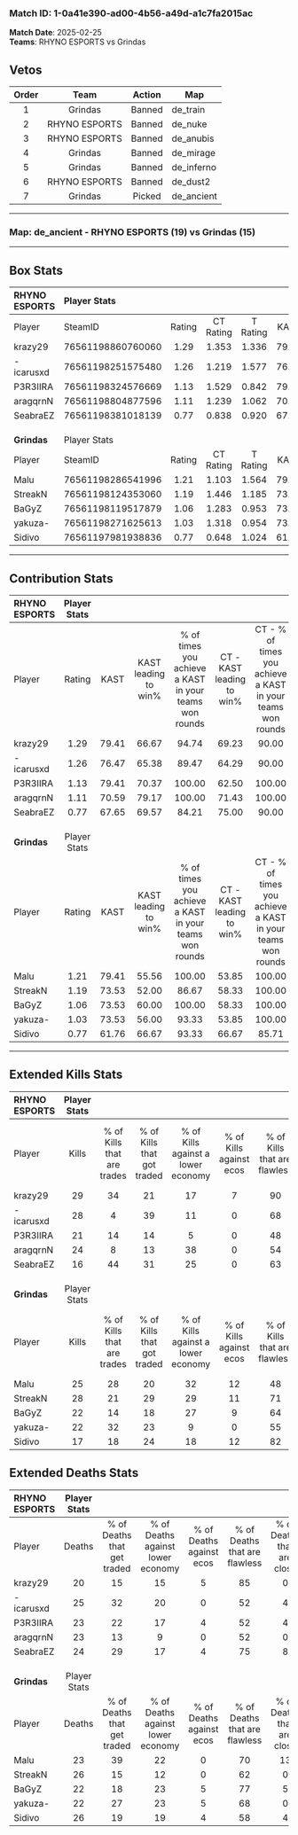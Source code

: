 ### Match ID: 1-0a41e390-ad00-4b56-a49d-a1c7fa2015ac  
**Match Date**: 2025-02-25  
**Teams**: RHYNO ESPORTS vs Grindas  

## Vetos  

| Order | Team | Action | Map |
| :---: | :--: | :----: | --- |
| 1 | Grindas | Banned | de_train |
| 2 | RHYNO ESPORTS | Banned | de_nuke |
| 3 | RHYNO ESPORTS | Banned | de_anubis |
| 4 | Grindas | Banned | de_mirage |
| 5 | Grindas | Banned | de_inferno |
| 6 | RHYNO ESPORTS | Banned | de_dust2 |
| 7 | Grindas | Picked | de_ancient |

---  

### **Map**: de_ancient - RHYNO ESPORTS (19) vs Grindas (15)  
---  

## Box Stats  

| **RHYNO ESPORTS** | Player Stats      |        |           |          |       |      |       |         |        |      |     |
| :- | :- | :-: | :-: | :-: | :-: | :-: | :-: | :-: | :-: | :-: | :-: |
| Player            | SteamID           | Rating | CT Rating | T Rating | KAST  | ADR  | Kills | Assists | Deaths | K/D  | HS% |
| krazy29           | 76561198860760060 |  1.29  |   1.353   |  1.336   | 79.41 | 67.7 |  29   |    4    |   20   | 1.45 | 10  |
| -icarusxd         | 76561198251575480 |  1.26  |   1.219   |  1.577   | 76.47 | 93.1 |  28   |    8    |   25   | 1.12 | 53  |
| P3R3IIRA          | 76561198324576669 |  1.13  |   1.529   |  0.842   | 79.41 | 84.1 |  21   |   15    |   23   | 0.91 | 57  |
| aragqrnN          | 76561198804877596 |  1.11  |   1.239   |  1.062   | 70.59 | 80.0 |  24   |    9    |   23   | 1.04 | 54  |
| SeabraEZ          | 76561198381018139 |  0.77  |   0.838   |  0.920   | 67.65 | 51.1 |  16   |    6    |   24   | 0.67 | 50  |
|                   |                   |        |           |          |       |      |       |         |        |      |     |
|                   |                   |        |           |          |       |      |       |         |        |      |     |
|                   |                   |        |           |          |       |      |       |         |        |      |     |
| **Grindas**       | Player Stats      |        |           |          |       |      |       |         |        |      |     |
| Player            | SteamID           | Rating | CT Rating | T Rating | KAST  | ADR  | Kills | Assists | Deaths | K/D  | HS% |
| Malu              | 76561198286541996 |  1.21  |   1.103   |  1.564   | 79.41 | 83.0 |  25   |    8    |   23   | 1.09 | 20  |
| StreakN           | 76561198124353060 |  1.19  |   1.446   |  1.185   | 73.53 | 84.2 |  28   |    6    |   26   | 1.08 | 53  |
| BaGyZ             | 76561198119517879 |  1.06  |   1.283   |  0.953   | 73.53 | 70.9 |  22   |    7    |   22   | 1.00 | 45  |
| yakuza-           | 76561198271625613 |  1.03  |   1.318   |  0.954   | 73.53 | 62.1 |  22   |    5    |   22   | 1.00 | 63  |
| Sidivo            | 76561197981938836 |  0.77  |   0.648   |  1.024   | 61.76 | 61.2 |  17   |   12    |   26   | 0.65 | 58  |
---  

## Contribution Stats  

| **RHYNO ESPORTS** | Player Stats |       |                      |                                                        |                           |                                                             |                          |                                                            |
| :- | :-: | :-: | :-: | :-: | :-: | :-: | :-: | :-: |
| Player            |    Rating    | KAST  | KAST leading to win% | % of times you achieve a KAST in your teams won rounds | CT - KAST leading to win% | CT - % of times you achieve a KAST in your teams won rounds | T - KAST leading to win% | T - % of times you achieve a KAST in your teams won rounds |
| krazy29           |     1.29     | 79.41 |        66.67         |                         94.74                          |           69.23           |                            90.00                            |          64.29           |                           100.00                           |
| -icarusxd         |     1.26     | 76.47 |        65.38         |                         89.47                          |           64.29           |                            90.00                            |          66.67           |                           88.89                            |
| P3R3IIRA          |     1.13     | 79.41 |        70.37         |                         100.00                         |           62.50           |                           100.00                            |          81.82           |                           100.00                           |
| aragqrnN          |     1.11     | 70.59 |        79.17         |                         100.00                         |           71.43           |                           100.00                            |          90.00           |                           100.00                           |
| SeabraEZ          |     0.77     | 67.65 |        69.57         |                         84.21                          |           75.00           |                            90.00                            |          63.64           |                           77.78                            |
|                   |              |       |                      |                                                        |                           |                                                             |                          |                                                            |
|                   |              |       |                      |                                                        |                           |                                                             |                          |                                                            |
|                   |              |       |                      |                                                        |                           |                                                             |                          |                                                            |
| **Grindas**       | Player Stats |       |                      |                                                        |                           |                                                             |                          |                                                            |
| Player            |    Rating    | KAST  | KAST leading to win% | % of times you achieve a KAST in your teams won rounds | CT - KAST leading to win% | CT - % of times you achieve a KAST in your teams won rounds | T - KAST leading to win% | T - % of times you achieve a KAST in your teams won rounds |
| Malu              |     1.21     | 79.41 |        55.56         |                         100.00                         |           53.85           |                           100.00                            |          57.14           |                           100.00                           |
| StreakN           |     1.19     | 73.53 |        52.00         |                         86.67                          |           58.33           |                           100.00                            |          46.15           |                           75.00                            |
| BaGyZ             |     1.06     | 73.53 |        60.00         |                         100.00                         |           58.33           |                           100.00                            |          61.54           |                           100.00                           |
| yakuza-           |     1.03     | 73.53 |        56.00         |                         93.33                          |           53.85           |                           100.00                            |          58.33           |                           87.50                            |
| Sidivo            |     0.77     | 61.76 |        66.67         |                         93.33                          |           66.67           |                            85.71                            |          66.67           |                           100.00                           |
---  

## Extended Kills Stats  

| **RHYNO ESPORTS** | Player Stats |                            |                            |                                    |                         |                              |                                 |                                       |                    |           |
| :- | :-: | :-: | :-: | :-: | :-: | :-: | :-: | :-: | :-: | :-: |
| Player            |    Kills     | % of Kills that are trades | % of Kills that got traded | % of Kills against a lower economy | % of Kills against ecos | % of Kills that are flawless | % of Kills that are close duels | % of Kills that are assisted by flash | Pistol Round Kills | AWP Kills |
| krazy29           |      29      |             34             |             21             |                 17                 |            7            |              90              |                0                |                   0                   |         0          |    15     |
| -icarusxd         |      28      |             4              |             39             |                 11                 |            0            |              68              |                4                |                   7                   |         0          |     1     |
| P3R3IIRA          |      21      |             14             |             14             |                 5                  |            0            |              48              |                0                |                   0                   |         1          |     0     |
| aragqrnN          |      24      |             8              |             13             |                 38                 |            0            |              54              |                4                |                   8                   |         1          |     0     |
| SeabraEZ          |      16      |             44             |             31             |                 25                 |            0            |              63              |               19                |                   6                   |         0          |     0     |
|                   |              |                            |                            |                                    |                         |                              |                                 |                                       |                    |           |
|                   |              |                            |                            |                                    |                         |                              |                                 |                                       |                    |           |
|                   |              |                            |                            |                                    |                         |                              |                                 |                                       |                    |           |
| **Grindas**       | Player Stats |                            |                            |                                    |                         |                              |                                 |                                       |                    |           |
| Player            |    Kills     | % of Kills that are trades | % of Kills that got traded | % of Kills against a lower economy | % of Kills against ecos | % of Kills that are flawless | % of Kills that are close duels | % of Kills that are assisted by flash | Pistol Round Kills | AWP Kills |
| Malu              |      25      |             28             |             20             |                 32                 |           12            |              48              |               12                |                   4                   |         2          |     0     |
| StreakN           |      28      |             21             |             29             |                 29                 |           11            |              71              |                0                |                   4                   |         3          |     0     |
| BaGyZ             |      22      |             14             |             18             |                 27                 |            9            |              64              |                5                |                   0                   |         2          |     5     |
| yakuza-           |      22      |             32             |             23             |                 9                  |            0            |              55              |                0                |                   0                   |         2          |     0     |
| Sidivo            |      17      |             18             |             24             |                 18                 |           12            |              82              |                0                |                   0                   |         1          |     0     |
## Extended Deaths Stats  

| **RHYNO ESPORTS** | Player Stats |                             |                                   |                          |                               |                            |                           |               |
| :- | :-: | :-: | :-: | :-: | :-: | :-: | :-: | :-: |
| Player            |    Deaths    | % of Deaths that get traded | % of Deaths against lower economy | % of Deaths against ecos | % of Deaths that are flawless | % of Deaths that are close | % of Deaths while blinded | Deaths to AWP |
| krazy29           |      20      |             15              |                15                 |            5             |              85               |             0              |             0             |       0       |
| -icarusxd         |      25      |             32              |                20                 |            0             |              52               |             4              |             4             |       1       |
| P3R3IIRA          |      23      |             22              |                17                 |            4             |              52               |             4              |             0             |       1       |
| aragqrnN          |      23      |             13              |                 9                 |            0             |              52               |             0              |             0             |       1       |
| SeabraEZ          |      24      |             29              |                17                 |            4             |              75               |             8              |             4             |       2       |
|                   |              |                             |                                   |                          |                               |                            |                           |               |
|                   |              |                             |                                   |                          |                               |                            |                           |               |
|                   |              |                             |                                   |                          |                               |                            |                           |               |
| **Grindas**       | Player Stats |                             |                                   |                          |                               |                            |                           |               |
| Player            |    Deaths    | % of Deaths that get traded | % of Deaths against lower economy | % of Deaths against ecos | % of Deaths that are flawless | % of Deaths that are close | % of Deaths while blinded | Deaths to AWP |
| Malu              |      23      |             39              |                22                 |            0             |              70               |             13             |             4             |       3       |
| StreakN           |      26      |             15              |                12                 |            0             |              62               |             0              |             0             |       4       |
| BaGyZ             |      22      |             18              |                23                 |            5             |              77               |             5              |             5             |       3       |
| yakuza-           |      22      |             27              |                23                 |            5             |              68               |             0              |             0             |       2       |
| Sidivo            |      26      |             19              |                19                 |            4             |              58               |             4              |            12             |       4       |
